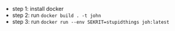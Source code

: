 - step 1: install docker
- step 2: run `docker build . -t john`
- step 3: run `docker run --env SEKRIT=stupidthings joh:latest`
